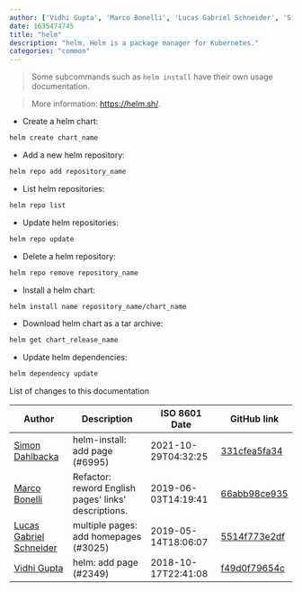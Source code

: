 ```yaml
---
author: ['Vidhi Gupta', 'Marco Bonelli', 'Lucas Gabriel Schneider', 'Simon Dahlbacka']
date: 1635474745
title: "helm"
description: "helm, Helm is a package manager for Kubernetes."
categories: "common"
---
```

> Some subcommands such as `helm install` have their own usage documentation.

> More information: <https://helm.sh/>.

- Create a helm chart:

```bash
helm create chart_name
```

- Add a new helm repository:

```bash
helm repo add repository_name
```

- List helm repositories:

```bash
helm repo list
```

- Update helm repositories:

```bash
helm repo update
```

- Delete a helm repository:

```bash
helm repo remove repository_name
```

- Install a helm chart:

```bash
helm install name repository_name/chart_name
```

- Download helm chart as a tar archive:

```bash
helm get chart_release_name
```

- Update helm dependencies:

```bash
helm dependency update
```
List of changes to this documentation


Author | Description | ISO 8601 Date | GitHub link
------|-----|-----|-----
[Simon Dahlbacka](mailto:simon.dahlbacka@ecraft.com) | helm-install: add page (#6995) | 2021-10-29T04:32:25 | [331cfea5fa34](https://github.com/tldr-pages/tldr/commit/331cfea5fa340003c4e87607507b8ef3107ff88f)
[Marco Bonelli](mailto:marco@mebeim.net) | Refactor: reword English pages' links' descriptions. | 2019-06-03T14:19:41 | [66abb98ce935](https://github.com/tldr-pages/tldr/commit/66abb98ce935c0f4516bf30c4d6da72180d5a3ab)
[Lucas Gabriel Schneider](mailto:lucas.schneider@sap.com) | multiple pages: add homepages (#3025) | 2019-05-14T18:06:07 | [5514f773e2df](https://github.com/tldr-pages/tldr/commit/5514f773e2dfcd02ab6bc87c7e02fa8f7fbe2f25)
[Vidhi Gupta](mailto:vidhigupta0494@gmail.com) | helm: add page (#2349) | 2018-10-17T22:41:08 | [f49d0f79654c](https://github.com/tldr-pages/tldr/commit/f49d0f79654c9463cf8e99f6ab53af2cd4466731)

